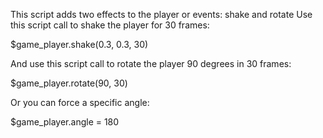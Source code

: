 This script adds two effects to the player or events: shake and rotate
Use this script call to shake the player for 30 frames:

$game_player.shake(0.3, 0.3, 30)

And use this script call to rotate the player 90 degrees in 30 frames:

$game_player.rotate(90, 30)

Or you can force a specific angle:

$game_player.angle = 180

